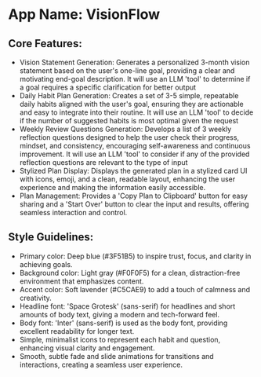 # **App Name**: VisionFlow

## Core Features:

- Vision Statement Generation: Generates a personalized 3-month vision statement based on the user's one-line goal, providing a clear and motivating end-goal description. It will use an LLM 'tool' to determine if a goal requires a specific clarification for better output
- Daily Habit Plan Generation: Creates a set of 3-5 simple, repeatable daily habits aligned with the user's goal, ensuring they are actionable and easy to integrate into their routine. It will use an LLM 'tool' to decide if the number of suggested habits is most optimal given the request
- Weekly Review Questions Generation: Develops a list of 3 weekly reflection questions designed to help the user check their progress, mindset, and consistency, encouraging self-awareness and continuous improvement. It will use an LLM 'tool' to consider if any of the provided reflection questions are relevant to the type of input
- Stylized Plan Display: Displays the generated plan in a stylized card UI with icons, emoji, and a clean, readable layout, enhancing the user experience and making the information easily accessible.
- Plan Management: Provides a 'Copy Plan to Clipboard' button for easy sharing and a 'Start Over' button to clear the input and results, offering seamless interaction and control.

## Style Guidelines:

- Primary color: Deep blue (#3F51B5) to inspire trust, focus, and clarity in achieving goals.
- Background color: Light gray (#F0F0F5) for a clean, distraction-free environment that emphasizes content.
- Accent color: Soft lavender (#C5CAE9) to add a touch of calmness and creativity.
- Headline font: 'Space Grotesk' (sans-serif) for headlines and short amounts of body text, giving a modern and tech-forward feel.
- Body font: 'Inter' (sans-serif) is used as the body font, providing excellent readability for longer text.
- Simple, minimalist icons to represent each habit and question, enhancing visual clarity and engagement.
- Smooth, subtle fade and slide animations for transitions and interactions, creating a seamless user experience.